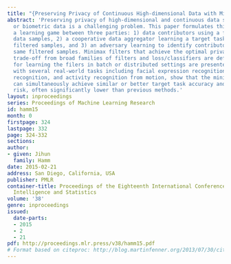 ```yaml
---
title: "{Preserving Privacy of Continuous High-dimensional Data with Minimax Filters}"
abstract: 'Preserving privacy of high-dimensional and continuous data such as images
  or biometric data is a challenging problem. This paper formulates this problem as
  a learning game between three parties: 1) data contributors using a filter to sanitize
  data samples, 2) a cooperative data aggregator learning a target task using the
  filtered samples, and 3) an adversary learning to identify contributors using the
  same filtered samples. Minimax filters that achieve the optimal privacy-utility
  trade-off from broad families of filters and loss/classifiers are defined, and algorithms
  for learning the filers in batch or distributed settings are presented. Experiments
  with several real-world tasks including facial expression recognition, speech emotion
  recognition, and activity recognition from motion, show that the minimax filter
  can simultaneously achieve similar or better target task accuracy and lower privacy
  risk, often significantly lower than previous methods.'
layout: inproceedings
series: Proceedings of Machine Learning Research
id: hamm15
month: 0
firstpage: 324
lastpage: 332
page: 324-332
sections: 
author:
- given: Jihun
  family: Hamm
date: 2015-02-21
address: San Diego, California, USA
publisher: PMLR
container-title: Proceedings of the Eighteenth International Conference on Artificial
  Intelligence and Statistics
volume: '38'
genre: inproceedings
issued:
  date-parts:
  - 2015
  - 2
  - 21
pdf: http://proceedings.mlr.press/v38/hamm15.pdf
# Format based on citeproc: http://blog.martinfenner.org/2013/07/30/citeproc-yaml-for-bibliographies/
---
```

